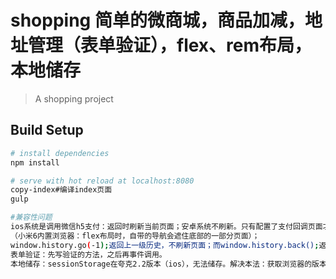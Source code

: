 # shopping  简单的微商城，商品加减，地址管理（表单验证），flex、rem布局，本地储存

> A shopping project

## Build Setup

``` bash
# install dependencies
npm install

# serve with hot reload at localhost:8080
copy-index#编译index页面
gulp

#兼容性问题
ios系统是调用微信h5支付：返回时刷新当前页面；安卓系统不刷新。只有配置了支付回调页面才会刷新。
（小米6内置浏览器：flex布局时，自带的导航会遮住底部的一部分页面）；
window.history.go(-1);返回上一级历史，不刷新页面；而window.history.back();返回上一级，页面刷新；
表单验证：先写验证的方法，之后再事件调用。
本地储存：sessionStorage在夸克2.2版本（ios），无法储存。解决本法：获取浏览器的版本号，针对该本版用url传参；